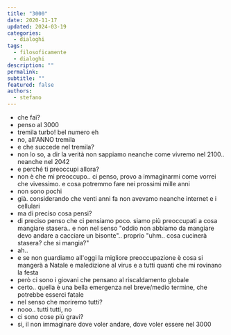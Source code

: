 ```yaml
---
title: "3000"
date: 2020-11-17
updated: 2024-03-19
categories:
  - dialoghi
tags:
  - filosoficamente
  - dialoghi
description: ""
permalink: 
subtitle: ""
featured: false
authors:
  - stefano
---
```


- che fai?
- penso al 3000
- tremila turbo! bel numero eh
- no, all'ANNO tremila
- e che succede nel tremila?
- non lo so, a dir la verità non sappiamo neanche come vivremo nel 2100.. neanche nel 2042
- e perché ti preoccupi allora?
- non è che mi preoccupo.. ci penso, provo a immaginarmi come vorrei che vivessimo. e cosa potremmo fare nei prossimi mille anni
- non sono pochi
- già. considerando che venti anni fa non avevamo neanche internet e i cellulari
- ma di preciso cosa pensi?
- di preciso penso che ci pensiamo poco. siamo più preoccupati a cosa mangiare stasera.. e non nel senso "oddio non abbiamo da mangiare devo andare a cacciare un bisonte".. proprio "uhm.. cosa cucinerà stasera? che si mangia?"
- ah..
- e se non guardiamo all'oggi la migliore preoccupazione è cosa si mangerà a Natale e maledizione al virus e a tutti quanti che mi rovinano la festa
- però ci sono i giovani che pensano al riscaldamento globale
- certo.. quella è una bella emergenza nel breve/medio termine, che potrebbe esserci fatale
- nel senso che moriremo tutti?
- nooo.. tutti tutti, no
- ci sono cose più gravi?
- si, il non immaginare dove voler andare, dove voler essere nel 3000
